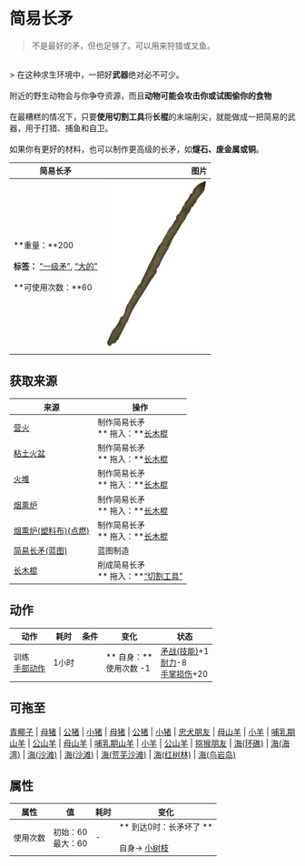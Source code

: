 # 简易长矛  
> 不是最好的矛，但也足够了。可以用来狩猎或叉鱼。  
<br>  
> 在这种求生环境中，一把好<b>武器</b>绝对必不可少。<br><br>附近的野生动物会与你争夺资源，而且<b>动物可能会攻击你或试图偷你的食物</b><br><br>在最糟糕的情况下，只要<b>使用切割工具</b>将<b>长棍</b>的末端削尖，就能做成一把简易的武器，用于打猎、捕鱼和自卫。<br><br>如果你有更好的材料，也可以制作更高级的长矛，如<b>燧石、废金属或铜</b>。  
  
  简易长矛  |   图片   
 ----  |  ----:   
 **重量：**200<br><br>**标签：**	[“一级矛”](tag_Spear.md), [“大的”](tag_Large.md)<br><br>**可使用次数：**60  |  <img decoding="async" src="Sprite/SpearRustic.png" href="a.md" style="max-width:300px;max-height:300px;">   
  
## 获取来源  
来源  |  操作  
----  |  ----  
[营火](Campfire.md)  |  制作简易长矛<br>** 拖入：**[长木棍](StickLong.md)  
[粘土火盆](ClayFirePit.md)  |  制作简易长矛<br>** 拖入：**[长木棍](StickLong.md)  
[火堆](Fire.md)  |  制作简易长矛<br>** 拖入：**[长木棍](StickLong.md)  
[烟熏炉](Smoker.md)  |  制作简易长矛<br>** 拖入：**[长木棍](StickLong.md)  
[烟熏炉(塑料布)(点燃)](SmokerPlastic.md)  |  制作简易长矛<br>** 拖入：**[长木棍](StickLong.md)  
[简易长矛(蓝图)](Bp_RusticSpear.md)  |  蓝图制造  
[长木棍](StickLong.md)  |  削成简易长矛<br>** 拖入：**[“切割工具”](tag_Cutter.md)  
## 动作  
动作  |  耗时  |  条件  |  变化  |  状态  
----  |  ----  |  ----  |  ----  |  ----  
训练<br>[手部动作](HandAction.md)  |  1小时  |    |  ** 自身：**<br>使用次数  -1  |  [矛战(技能)](Skill_SpearFighting.md)+1<br>[耐力](Stamina.md)-8<br>[手掌损伤](HandDamage.md)+20  
## 可拖至  
[青椰子](CoconutHusked.md) | [母猪](BoarEnclosureFemale.md) | [公猪](BoarEnclosureMale.md) | [小猪](BoarEnclosurePiglet.md) | [母猪](BoarTiedFemale.md) | [公猪](BoarTiedMale.md) | [小猪](BoarTiedPiglet.md) | [忠犬朋友](DogFriend.md) | [母山羊](GoatEnclosureFemale.md) | [小羊](GoatEnclosureKid.md) | [哺乳期山羊](GoatEnclosureLactating.md) | [公山羊](GoatEnclosureMale.md) | [母山羊](GoatTiedFemale.md) | [哺乳期山羊](GoatTiedFemaleLactating.md) | [小羊](GoatTiedKid.md) | [公山羊](GoatTiedMale.md) | [猕猴朋友](MacaqueFriend.md) | [海(环礁)](Sea_Atoll.md) | [海(海湾)](Sea_Bay.md) | [海(沙滩)](Sea_Beach.md) | [海(沙滩)](Sea_Cove.md) | [海(荒芜沙滩)](Sea_DesolateBeach.md) | [海(红树林)](Sea_Mangroves.md) | [海(鸟岩岛)](Sea_Rocks.md)  
## 属性   
属性  |  值  |  耗时  |  变化  
----  |  ----  |  ----  |  ----  
使用次数  |  初始：60<br>最大：60  |  -  |  ** 到达0时：长矛坏了 **<br><br>自身→ [小树枝](Sticks.md)  


<script>document.title="简易长矛 - 卡牌生存百科 Card Survival Wiki";</script>